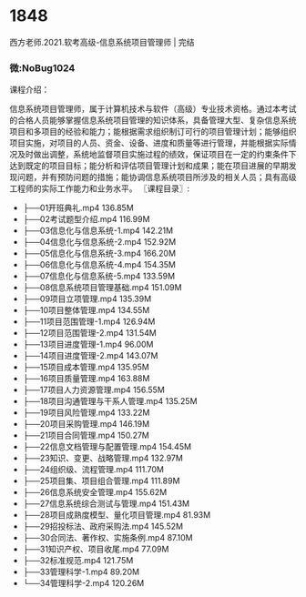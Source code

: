 # 1848
西方老师.2021.软考高级-信息系统项目管理师 | 完结
### 微:NoBug1024 


课程介绍：

信息系统项目管理师，属于计算机技术与软件（高级）专业技术资格。通过本考试的合格人员能够掌握信息系统项目管理的知识体系，具备管理大型、复杂信息系统项目和多项目的经验和能力；能根据需求组织制订可行的项目管理计划；能够组织项目实施，对项目的人员、资金、设备、进度和质量等进行管理，并能根据实际情况及时做出调整，系统地监督项目实施过程的绩效，保证项目在一定的约束条件下达到既定的项目目标；能分析和评估项目管理计划和成果；能在项目进展的早期发现问题，并有预防问题的措施；能协调信息系统项目所涉及的相关人员；具有高级工程师的实际工作能力和业务水平。
〖课程目录〗:

- ├──01开班典礼.mp4  136.85M
- ├──02考试题型介绍.mp4  116.99M
- ├──03信息化与信息系统-1.mp4  142.21M
- ├──04信息化与信息系统-2.mp4  152.92M
- ├──05信息化与信息系统-3.mp4  166.20M
- ├──06信息化与信息系统-4.mp4  154.35M
- ├──07信息化与信息系统-5.mp4  133.59M
- ├──08信息系统项目管理基础.mp4  151.09M
- ├──09项目立项管理.mp4  135.39M
- ├──10项目整体管理.mp4  134.55M
- ├──11项目范围管理-1.mp4  126.94M
- ├──12项目范围管理-2.mp4  131.54M
- ├──13项目进度管理-1.mp4  96.00M
- ├──14项目进度管理-2.mp4  143.07M
- ├──15项目成本管理.mp4  135.95M
- ├──16项目质量管理.mp4  163.88M
- ├──17项目人力资源管理.mp4  156.55M
- ├──18项目沟通管理与干系人管理.mp4  135.25M
- ├──19项目风险管理.mp4  133.22M
- ├──20项目采购管理.mp4  146.19M
- ├──21项目合同管理.mp4  150.27M
- ├──22信息文档管理与配置管理.mp4  154.45M
- ├──23知识、变更、战略管理.mp4  132.97M
- ├──24组织级、流程管理.mp4  111.70M
- ├──25项目集、项目组合管理.mp4  111.89M
- ├──26信息系统安全管理.mp4  155.62M
- ├──27信息系统综合测试与管理.mp4  151.43M
- ├──28项目成熟度模型、量化项目管理.mp4  81.93M
- ├──29招投标法、政府采购法.mp4  145.52M
- ├──30合同法、著作权、实施条例.mp4  87.10M
- ├──31知识产权、项目收尾.mp4  77.09M
- ├──32标准规范.mp4  121.75M
- ├──33管理科学-1.mp4  89.20M
- └──34管理科学-2.mp4  120.26M
